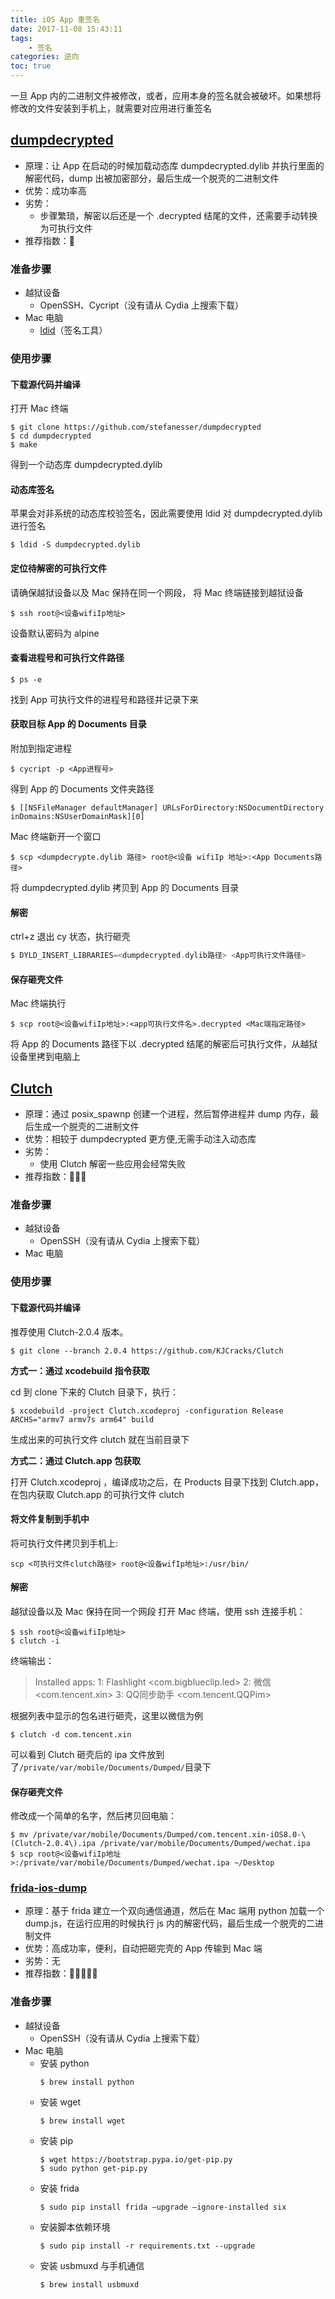 ```yaml
---
title: iOS App 重签名
date: 2017-11-08 15:43:11
tags:
    - 签名
categories: 逆向
toc: true
---
```


一旦 App 内的二进制文件被修改，或者，应用本身的签名就会被破坏。如果想将修改的文件安装到手机上，就需要对应用进行重签名

<!--more-->

## [dumpdecrypted](https://github.com/stefanesser/dumpdecrypted)
+ 原理：让 App 在启动的时候加载动态库 dumpdecrypted.dylib 并执行里面的解密代码，dump 出被加密部分，最后生成一个脱壳的二进制文件
+ 优势：成功率高
+ 劣势：
    + 步骤繁琐，解密以后还是一个 .decrypted 结尾的文件，还需要手动转换为可执行文件
+ 推荐指数：🌟

### 准备步骤
  + 越狱设备
    + OpenSSH、Cycript（没有请从 Cydia 上搜索下载）
  + Mac 电脑
    + [ldid](https://github.com/rpetrich/ldid)（签名工具）

### 使用步骤
#### 下载源代码并编译 
打开 Mac 终端
```
$ git clone https://github.com/stefanesser/dumpdecrypted
$ cd dumpdecrypted
$ make
```
得到一个动态库 dumpdecrypted.dylib

#### 动态库签名
苹果会对非系统的动态库校验签名，因此需要使用 ldid 对 dumpdecrypted.dylib 进行签名
```linux
$ ldid -S dumpdecrypted.dylib
```

#### 定位待解密的可执行文件
请确保越狱设备以及 Mac 保持在同一个网段，
将 Mac 终端链接到越狱设备

```linux
$ ssh root@<设备wifiIp地址>
```
设备默认密码为 alpine

#### 查看进程号和可执行文件路径

```linux  
$ ps -e
```
找到 App 可执行文件的进程号和路径并记录下来

#### 获取目标 App 的 Documents 目录
附加到指定进程

```cycript
$ cycript -p <App进程号>
```
 得到 App 的 Documents 文件夹路径
  ```objc
$ [[NSFileManager defaultManager] URLsForDirectory:NSDocumentDirectory inDomains:NSUserDomainMask][0]
  ```

Mac 终端新开一个窗口
```linux
$ scp <dumpdecrypte.dylib 路径> root@<设备 wifiIp 地址>:<App Documents路径> 
```
将 dumpdecrypted.dylib 拷贝到 App 的 Documents 目录

#### 解密
ctrl+z 退出 cy 状态，执行砸壳

```c 
$ DYLD_INSERT_LIBRARIES=<dumpdecrypted.dylib路径> <App可执行文件路径>
```
#### 保存砸壳文件
 Mac 终端执行

```linux 
$ scp root@<设备wifiIp地址>:<app可执行文件名>.decrypted <Mac端指定路径>
```
将 App 的 Documents 路径下以 .decrypted 结尾的解密后可执行文件，从越狱设备里拷到电脑上

## [Clutch](https://github.com/KJCracks/Clutch)
+ 原理：通过 posix_spawnp 创建一个进程，然后暂停进程并 dump 内存，最后生成一个脱壳的二进制文件
+ 优势：相较于 dumpdecrypted 更方便,无需手动注入动态库
+ 劣势：
    + 使用 Clutch 解密一些应用会经常失败
+ 推荐指数：🌟🌟🌟

### 准备步骤
  + 越狱设备
    + OpenSSH（没有请从 Cydia 上搜索下载）
  + Mac 电脑

### 使用步骤
#### 下载源代码并编译
推荐使用 Clutch-2.0.4 版本。
```
$ git clone --branch 2.0.4 https://github.com/KJCracks/Clutch
```

**方式一：通过 xcodebuild 指令获取**

cd 到 clone 下来的 Clutch 目录下，执行：

```
$ xcodebuild -project Clutch.xcodeproj -configuration Release ARCHS="armv7 armv7s arm64" build
```
生成出来的可执行文件 clutch 就在当前目录下

**方式二：通过 Clutch.app 包获取**

打开 Clutch.xcodeproj ，编译成功之后，在 Products 目录下找到 Clutch.app，在包内获取 Clutch.app 的可执行文件 clutch

#### 将文件复制到手机中

将可执行文件拷贝到手机上:
```
scp <可执行文件clutch路径> root@<设备wifIp地址>:/usr/bin/
```

#### 解密

越狱设备以及 Mac 保持在同一个网段
打开 Mac 终端，使用 ssh 连接手机：

```
$ ssh root@<设备wifiIp地址>
$ clutch -i
```
终端输出：

> Installed apps:
> 1:   Flashlight <com.bigblueclip.led>
> 2:   微信 <com.tencent.xin>
> 3:   QQ同步助手 <com.tencent.QQPim>

根据列表中显示的包名进行砸壳，这里以微信为例

```
$ clutch -d com.tencent.xin
```
可以看到 Clutch 砸壳后的 ipa 文件放到了`/private/var/mobile/Documents/Dumped/`目录下

#### 保存砸壳文件
修改成一个简单的名字，然后拷贝回电脑：

```
$ mv /private/var/mobile/Documents/Dumped/com.tencent.xin-iOS8.0-\(Clutch-2.0.4\).ipa /private/var/mobile/Documents/Dumped/wechat.ipa
$ scp root@<设备wifiIp地址>:/private/var/mobile/Documents/Dumped/wechat.ipa ~/Desktop
```

### [frida-ios-dump](https://github.com/AloneMonkey/frida-ios-dump)
+ 原理：基于 frida 建立一个双向通信通道，然后在 Mac 端用 python 加载一个 dump.js，在运行应用的时候执行 js 内的解密代码，最后生成一个脱壳的二进制文件
+ 优势：高成功率，便利，自动把砸完壳的 App 传输到 Mac 端
+ 劣势：无
+ 推荐指数：🌟🌟🌟🌟🌟

### 准备步骤
  + 越狱设备
    + OpenSSH（没有请从 Cydia 上搜索下载）
  + Mac 电脑
    + 安装 python
      ```
      $ brew install python
      ```
    + 安装 wget
      ```
      $ brew install wget
      ```
    + 安装 pip
      ```
      $ wget https://bootstrap.pypa.io/get-pip.py
      $ sudo python get-pip.py
      ```
    + 安装 frida
      ```
      $ sudo pip install frida –upgrade –ignore-installed six
      ```
    + 安装脚本依赖环境
      ```
      $ sudo pip install -r requirements.txt --upgrade
      ```
    + 安装 usbmuxd 与手机通信
      ```
      $ brew install usbmuxd
      ```
    